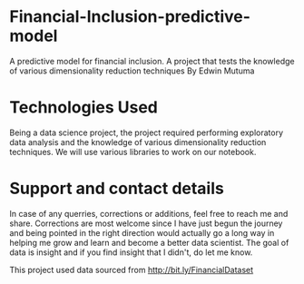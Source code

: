 # Financial-Inclusion-predictive-model
A predictive model for financial inclusion. A project that tests the knowledge of various dimensionality reduction techniques By Edwin Mutuma

# Technologies Used
Being a data science project, the project required performing exploratory data analysis and the knowledge of various dimensionality reduction techniques. We will use various libraries to work on our notebook.

# Support and contact details
In case of any querries, corrections or additions, feel free to reach me and share. Corrections are most welcome since I have just begun the journey and being pointed in the right direction would actually go a long way in helping me grow and learn and become a better data scientist. The goal of data is insight and if you find insight that I didn't, do let me know.

This project used data sourced from http://bit.ly/FinancialDataset
